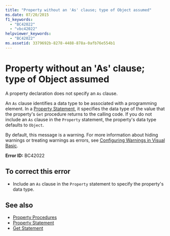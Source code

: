 ```yaml
---
title: "Property without an 'As' clause; type of Object assumed"
ms.date: 07/20/2015
f1_keywords: 
  - "BC42022"
  - "vbc42022"
helpviewer_keywords: 
  - "BC42022"
ms.assetid: 3379692b-8278-4488-878a-0afb76e554b1
---
```

# Property without an 'As' clause; type of Object assumed
A property declaration does not specify an `As` clause.  
  
 An `As` clause identifies a data type to be associated with a programming element. In a [Property Statement](../language-reference/statements/property-statement.md), it specifies the data type of the value that the property's `Get` procedure returns to the calling code. If you do not include an `As` clause in the `Property` statement, the property's data type defaults to `Object`.  
  
 By default, this message is a warning. For more information about hiding warnings or treating warnings as errors, see [Configuring Warnings in Visual Basic](/visualstudio/ide/configuring-warnings-in-visual-basic).  
  
 **Error ID:** BC42022  
  
## To correct this error  
  
- Include an `As` clause in the `Property` statement to specify the property's data type.  
  
## See also

- [Property Procedures](../programming-guide/language-features/procedures/property-procedures.md)
- [Property Statement](../language-reference/statements/property-statement.md)
- [Get Statement](../language-reference/statements/get-statement.md)
